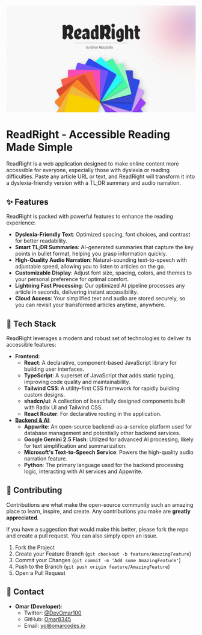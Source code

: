 <p align="center">
  <img src="https://raw.githubusercontent.com/Omar8345/readright-backend/master/assets/banner.png" alt="ReadRight Banner" width="1000" />
</p>

# ReadRight - Accessible Reading Made Simple

ReadRight is a web application designed to make online content more accessible for everyone, especially those with dyslexia or reading difficulties. Paste any article URL or text, and ReadRight will transform it into a dyslexia-friendly version with a TL;DR summary and audio narration.

## ✨ Features

ReadRight is packed with powerful features to enhance the reading experience:

- **Dyslexia-Friendly Text**: Optimized spacing, font choices, and contrast for better readability.
- **Smart TL;DR Summaries**: AI-generated summaries that capture the key points in bullet format, helping you grasp information quickly.
- **High-Quality Audio Narration**: Natural-sounding text-to-speech with adjustable speed, allowing you to listen to articles on the go.
- **Customizable Display**: Adjust font size, spacing, colors, and themes to your personal preference for optimal comfort.
- **Lightning Fast Processing**: Our optimized AI pipeline processes any article in seconds, delivering instant accessibility.
- **Cloud Access**: Your simplified text and audio are stored securely, so you can revisit your transformed articles anytime, anywhere.

## 🚀 Tech Stack

ReadRight leverages a modern and robust set of technologies to deliver its accessible features:

- **Frontend**:
  - **React**: A declarative, component-based JavaScript library for building user interfaces.
  - **TypeScript**: A superset of JavaScript that adds static typing, improving code quality and maintainability.
  - **Tailwind CSS**: A utility-first CSS framework for rapidly building custom designs.
  - **shadcn/ui**: A collection of beautifully designed components built with Radix UI and Tailwind CSS.
  - **React Router**: For declarative routing in the application.
- [**Backend & AI**](https://github.com/Omar8345/readright-backend):
  - **Appwrite**: An open-source backend-as-a-service platform used for database management and potentially other backend services.
  - **Google Gemini 2.5 Flash**: Utilized for advanced AI processing, likely for text simplification and summarization.
  - **Microsoft's Text-to-Speech Service**: Powers the high-quality audio narration feature.
  - **Python**: The primary language used for the backend processing logic, interacting with AI services and Appwrite.

## 🤝 Contributing

Contributions are what make the open-source community such an amazing place to learn, inspire, and create. Any contributions you make are **greatly appreciated**.

If you have a suggestion that would make this better, please fork the repo and create a pull request. You can also simply open an issue.

1.  Fork the Project
2.  Create your Feature Branch (`git checkout -b feature/AmazingFeature`)
3.  Commit your Changes (`git commit -m 'Add some AmazingFeature'`)
4.  Push to the Branch (`git push origin feature/AmazingFeature`)
5.  Open a Pull Request

## 📧 Contact

- **Omar (Developer)**:
  - Twitter: [@DevOmar100](https://x.com/DevOmar100)
  - GitHub: [Omar8345](https://github.com/Omar8345)
  - Email: yo@omarcodes.io

